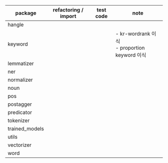 | package | refactoring / import | test code | note |
| --- | --- | --- | --- |
| hangle | | | |
| keyword | | | - kr-wordrank 이식<br> - proportion keyword 이식 |
| lemmatizer | | | |
| ner | | | |
| normalizer | | | |
| noun | | | |
| pos | | | |
| postagger | | | |
| predicator | | | |
| tokenizer | | | |
| trained_models | | | |
| utils | | | |
| vectorizer | | | |
| word | | | |
